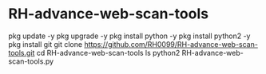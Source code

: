 # RH-advance-web-scan-tools

pkg update -y
pkg upgrade -y
pkg install python -y
pkg install python2 -y
pkg install git 
git clone https://github.com/RH0099/RH-advance-web-scan-tools.git
cd RH-advance-web-scan-tools
ls
python2 RH-advance-web-scan-tools.py
